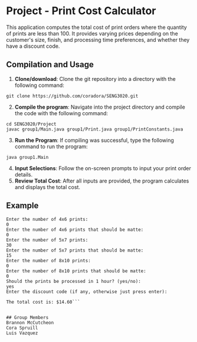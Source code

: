 # Project - Print Cost Calculator
This application computes the total cost of print orders where the quantity of prints are less than 100. It provides varying prices depending on the customer's size, finish, and processing time preferences, and whether they have a discount code.

## Compilation and Usage
1. **Clone/download**: Clone the git repository into a directory with the following command:
```
git clone https://github.com/coradora/SENG3020.git
```
2. **Compile the program**: Navigate into the project directory and compile the code with the following command:
```
cd SENG3020/Project
javac group1/Main.java group1/Print.java group1/PrintConstants.java
```
3. **Run the Program**: If compiling was successful, type the following command to run the program:
```
java group1.Main
```
4. **Input Selections**: Follow the on-screen prompts to input your print order details.
5. **Review Total Cost**: After all inputs are provided, the program calculates and displays the total cost.

## Example

```plaintext
Enter the number of 4x6 prints: 
0 
Enter the number of 4x6 prints that should be matte: 
0
Enter the number of 5x7 prints: 
30
Enter the number of 5x7 prints that should be matte: 
15
Enter the number of 8x10 prints: 
0
Enter the number of 8x10 prints that should be matte: 
0
Should the prints be processed in 1 hour? (yes/no): 
yes
Enter the discount code (if any, otherwise just press enter): 

The total cost is: $14.60```


## Group Members
Brannon McCutcheon
Cora Spruill
Luis Vazquez
